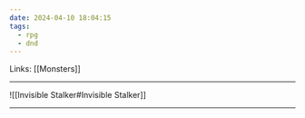 ```yaml
---
date: 2024-04-10 18:04:15
tags:
  - rpg
  - dnd
---
```

Links: [[Monsters]]

---

![[Invisible Stalker#Invisible Stalker]]

---